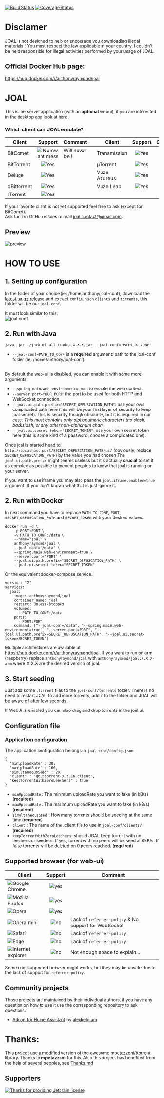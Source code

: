 [![Build Status](https://travis-ci.org/anthonyraymond/joal.svg?branch=master)](https://travis-ci.org/anthonyraymond/joal)
[![Coverage Status](https://coveralls.io/repos/github/anthonyraymond/joal/badge.svg?branch=master)](https://coveralls.io/github/anthonyraymond/joal?branch=master)

# Disclamer
JOAL is not designed to help or encourage you downloading illegal materials ! You must respect the law applicable in your country. I couldn't be held responsible for illegal activities performed by your usage of JOAL.

## Official Docker Hub page:
https://hub.docker.com/r/anthonyraymond/joal

# JOAL
This is the server application (with an **optional** webui), if you are interested in the desktop app look at [here](https://github.com/anthonyraymond/joal-desktop).

### Which client can JOAL emulate?

| Client        | Support                       | Comment        |  | Client        | Support                       | Comment        |
| ------------- |:-----------------------------:|----------------|--|---------------|:-----------------------------:|----------------|
| BitComet      | ![Numwant mess][support-never]| Will never be !|  | Transmission  | ![Yes][support-yes]           |                |
| BitTorrent    | ![Yes][support-yes]           |                |  | µTorrent      | ![Yes][support-yes]           |                |
| Deluge        | ![Yes][support-yes]           |                |  | Vuze Azureus  | ![Yes][support-yes]           |                |
| qBittorrent   | ![Yes][support-yes]           |                |  | Vuze Leap     | ![Yes][support-yes]           |                |
| rTorrent      | ![Yes][support-yes]           |                |  |

If your favorite client is not yet supported feel free to ask (except for BitComet).<br/>
Ask for it in GitHub issues or mail <a href="mailto:joal.contact@gmail.com">joal.contact@gmail.com</a>.

## Preview
![preview](readme-assets/webui-preview.png?raw=true)


# HOW TO USE
## 1. Setting up configuration
In the folder of your choice (ie: /home/anthony/joal-conf), download the [latest tar.gz release](https://github.com/anthonyraymond/joal/releases/latest) and extract `config.json` `clients` and `torrents`, this folder will be our `joal-conf`.

It must look similar to this:<br/>
![joal-conf][joal-conf-folder]

## 2. Run with Java

```
java -jar ./jack-of-all-trades-X.X.X.jar --joal-conf="PATH_TO_CONF"
```

- `--joal-conf=PATH_TO_CONF` is a **required** argument: path to the joal-conf folder (ie: /home/anthony/joal-conf).

<br />
By default the web-ui is disabled, you can enable it with some more arguments:

- `--spring.main.web-environment=true`: to enable the web context.
- `--server.port=YOUR_PORT`: the port to be used for both HTTP and WebSocket connection.
- `--joal.ui.path.prefix="SECRET_OBFUSCATION_PATH"`: use your own complicated path here (this will be your first layer of security to keep joal secret). This is security though obscurity, but it is required in our case.  *This must contains only alphanumeric characters (no slash, backslash, or any other non-alphanum char)*
- `--joal.ui.secret-token="SECRET_TOKEN"`: use your own secret token here (this is some kind of a password, choose a complicated one).

Once joal is started head to: `http://localhost:port/SECRET_OBFUSCATION_PATH/ui/` (obviously, replace `SECRET_OBFUSCATION_PATH`) by the value you had chosen
The `joal.ui.path.prefix` might seems useless but it's actually **crucial** to set it as complex as possible to prevent peoples to know that joal is running on your server.

If you want to use iframe you may also pass the `joal.iframe.enabled=true` argument. If you don't known what that is just ignore it.

## 2. Run with Docker

In next command you have to replace `PATH_TO_CONF`, `PORT`, `SECRET_OBFUSCATION_PATH` and `SECRET_TOKEN` with your desired values.
```
docker run -d \
    -p PORT:PORT \
    -v PATH_TO_CONF:/data \
    --name="joal" \
    anthonyraymond/joal \
    --joal-conf="/data" \
    --spring.main.web-environment=true \
    --server.port="PORT" \
    --joal.ui.path.prefix="SECRET_OBFUSCATION_PATH" \
    --joal.ui.secret-token="SECRET_TOKEN"
```
Or the equivalent docker-compose service.
```
version: "2"
services:
  joal:
    image: anthonyraymond/joal
    container_name: joal
    restart: unless-stopped
    volumes:
      - PATH_TO_CONF:/data
    ports:
      - PORT:PORT
    command: ["--joal-conf=/data", "--spring.main.web-environment=true", "--server.port=PORT", "--joal.ui.path.prefix=SECRET_OBFUSCATION_PATH", "--joal.ui.secret-token=SECRET_TOKEN"]
```

Multiple architectures are available at https://hub.docker.com/r/anthonyraymond/joal.
If you want to run on arm (raspberry) replace `anthonyraymond/joal` with `anthonyraymond/joal:X.X.X-arm` where X.X.X are the desired version of joal.


## 3. Start seeding
Just add some `.torrent` files to the `joal-conf/torrents` folder. There is no need to restart JOAL to add more torrents, add it to the folder and JOAL will be aware of after few seconds.

If WebUi is enabled you can also drag and drop torrents in the joal ui.


## Configuration file
### Application configuration
The application configuration belongs in `joal-conf/config.json`.

```
{
  "minUploadRate" : 30,
  "maxUploadRate" : 160,
  "simultaneousSeed" : 20,
  "client" : "qbittorrent-3.3.16.client",
  "keepTorrentWithZeroLeechers" : true
}
```
- `minUploadRate` : The minimum uploadRate you want to fake (in kB/s) (**required**)
- `maxUploadRate` : The maximum uploadRate you want to fake (in kB/s) (**required**)
- `simultaneousSeed` : How many torrents should be seeding at the same time (**required**)
- `client` : The name of the .client file to use in `joal-conf/clients/` (**required**)
- `keepTorrentWithZeroLeechers`: should JOAL keep torrent with no leechers or seeders. If yes, torrent with no peers will be seed at 0kB/s. If false torrents will be deleted on 0 peers reached. (**required**)



## Supported browser (for web-ui)
| Client                              | Support                 | Comment                                              |
| ----------------------------------- |:-----------------------:|------------------------------------------------------|
| ![Google Chrome][browser-chrome]    | ![yes][support-yes]     |                                                      |
| ![Mozilla Firefox][browser-firefox] | ![yes][support-yes]     |                                                      |
| ![Opera][browser-opera]             | ![yes][support-yes]     |                                                      |
| ![Opera mini][browser-opera-mini]   | ![no][support-no]       | Lack of `referrer-policy` & No support for WebSocket |
| ![Safari][browser-safari]           | ![no][support-no]       | Lack of `referrer-policy`                            |
| ![Edge][browser-edge]               | ![no][support-no]       | Lack of `referrer-policy`                            |
| ![Internet explorer][browser-ie]    | ![no][support-never]    | Not enough space to explain...                       |

Some non-supported browser might works, but they may be unsafe due to the lack of support for `referrer-policy`.


## Community projects
Those projects are maintained by their individual authors, if you have any question on how to use it use the corresponding repository to ask questions.
- [Addon for Home Assistant](https://github.com/alexbelgium/hassio-addons/tree/master/joal) by [alexbelgium](https://github.com/alexbelgium) 


# Thanks:
This project use a modified version of the awesome [mpetazzoni/ttorrent](http://mpetazzoni.github.com/ttorrent/) library. Thanks to **mpetazzoni** for this.
Also this project has benefited from the help of several peoples, see [Thanks.md](THANKS.md)

## Supporters
[![Thanks for providing Jetbrain license](readme-assets/jetbrains.svg)](https://www.jetbrains.com/?from=joal)



[support-never]:readme-assets/warning.png
[support-no]:readme-assets/cross-mark.png
[support-yes]:readme-assets/check-mark.png
[joal-conf-folder]:readme-assets/joal-conf-folder.png
[browser-chrome]:readme-assets/browsers/chrome.png
[browser-firefox]:readme-assets/browsers/firefox.png
[browser-opera]:readme-assets/browsers/opera.png
[browser-opera-mini]:readme-assets/browsers/opera-mini.png
[browser-safari]:readme-assets/browsers/safari.png
[browser-ie]:readme-assets/browsers/ie.png
[browser-edge]:readme-assets/browsers/edge.png
[jetbrain-logo]:readme-assets/jetbrains.svg

